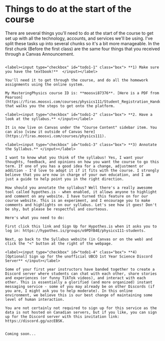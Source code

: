 Things to do at the start of the course
=======================

There are several things you'll need to do at the start of the course to get set up with all the technology, accounts, and services we'll be using.
I've split these tasks up into several chunks so it's a bit more manageable. 
In the first chunk (Before the first class) are the same four things that you received through a Canvas Announcement.

```{dropdown} <h3>Before the first class</h3>

<label><input type="checkbox" id="todo1-1" class="box"> **1) Make sure you have the textbook!**  </input></label> 

You'll need it to get through the course, and do all the homework assignments using the online system. 

My MasteringPhysics course ID is: **moosvi87376**. [Here is a PDF from Pearson](https://firas.moosvi.com/courses/physics111/Student_Registration_Handout_moosvi87376.pdf) that walks you the steps to get onto the platform. 

<label><input type="checkbox" id="todo1-2" class="box"> **2. Have a look at the syllabus.** </input></label> 

It is now live on Canvas under the "Course Content" sidebar item. You can also [view it outside of Canvas here](https://firas.moosvi.com/courses/physics111).

<label><input type="checkbox" id="todo1-3" class="box"> **3) Annotate the Syllabus.** </input></label> 

I want to know what you think of the syllabus! Yes, I want your thoughts, feedback, and opinions on how you want the course to go this term. If one of you has a good idea for a change, adjustment or addition - I'd love to adopt it if it fits with the course. I strongly believe that you are now in charge of your own education, and I am just a guide to help point you in the right direction. 

How should you annotate the syllabus? Well there's a really awesome tool called hypothes.is - when enabled, it allows anyone to highlight and comment on any website. I have turned this feature on for our course website. This is an experiment, and I encourage you to make comments and highlights on our syllabus. Let's see how it goes! Don't be shy, but please be respectful and courteous.

Here's what you need to do:

First click this link and Sign Up for Hypothes.is when it asks you to log in: https://hypothes.is/groups/o9PDYB4E/physics111-students.

Next, go back to the Syllabus website (in Canvas or on the web) and click the "<" button at the right of the webpage.

<label><input type="checkbox" id="todo1-4" class="box"> **4) [Optional] Sign up for the unofficial UBCO 1st Year Science Discord Server** </input></label> 

Some of your first year instructors have banded together to create a Discord server where students can chat with each other, share stories and experiences (or funny TikTok videos), and interact with each other. This is essentially a glorified (and more organized) instant messaging service - some of you may already be on other Discords (if you are, I might ask you to help moderate). In this online environment, we believe this is our best change of maintaining some level of human interaction.

You are not certainly not required to sign up for this service as the data is not hosted on Canadian servers, but if you like, you can sign up for the Discord server with this invitation link: https://discord.gg/uzcEBSK.

```

```{dropdown} <h3>In the first week</h3>

Coming soon...

```